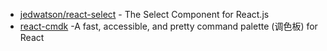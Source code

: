 - [jedwatson/react-select](https://github.com/jedwatson/react-select) - The Select Component for React.js
- [react-cmdk](https://react-cmdk.com/) -A fast, accessible, and pretty command palette (调色板) for React
